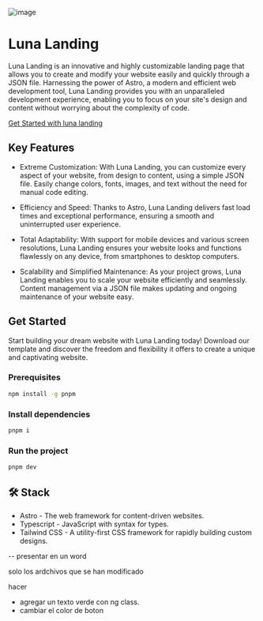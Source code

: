 ![image](https://github.com/JimmyCamus/luna-landing/assets/86853554/7dc4c571-bb33-4e55-ae94-446b056539a0)

# Luna Landing

Luna Landing is an innovative and highly customizable landing page that allows you to create and modify your website easily and quickly through a JSON file. Harnessing the power of Astro, a modern and efficient web development tool, Luna Landing provides you with an unparalleled development experience, enabling you to focus on your site's design and content without worrying about the complexity of code.

[Get Started with luna landing](https://github.com/JimmyCamus/luna-landing)

## Key Features

- Extreme Customization: With Luna Landing, you can customize every aspect of your website, from design to content, using a simple JSON file. Easily change colors, fonts, images, and text without the need for manual code editing.

- Efficiency and Speed: Thanks to Astro, Luna Landing delivers fast load times and exceptional performance, ensuring a smooth and uninterrupted user experience.

- Total Adaptability: With support for mobile devices and various screen resolutions, Luna Landing ensures your website looks and functions flawlessly on any device, from smartphones to desktop computers.

- Scalability and Simplified Maintenance: As your project grows, Luna Landing enables you to scale your website efficiently and seamlessly. Content management via a JSON file makes updating and ongoing maintenance of your website easy.

## Get Started

Start building your dream website with Luna Landing today! Download our template and discover the freedom and flexibility it offers to create a unique and captivating website.

### Prerequisites

```sh
npm install -g pnpm
```

### Install dependencies

```sh
pnpm i
```

### Run the project

```sh
pnpm dev
```

## 🛠️ Stack

- Astro - The web framework for content-driven websites.
- Typescript - JavaScript with syntax for types.
- Tailwind CSS - A utility-first CSS framework for rapidly building custom designs.

-- presentar en un word

solo los ardchivos que se han modificado

hacer

- agregar un texto verde con ng class.
- cambiar el color de boton
